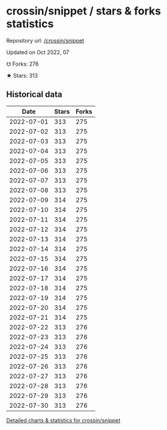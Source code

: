 # crossin/snippet / stars & forks statistics

Repository url: [/crossin/snippet](https://github.com/crossin/snippet)

Updated on Oct 2022, 07

☋ Forks: 276

★ Stars: 313

## Historical data
| Date | Stars | Forks |
|------|-------|-------|
| 2022-07-01 | 313 | 275 | 
| 2022-07-02 | 313 | 275 | 
| 2022-07-03 | 313 | 275 | 
| 2022-07-04 | 313 | 275 | 
| 2022-07-05 | 313 | 275 | 
| 2022-07-06 | 313 | 275 | 
| 2022-07-07 | 313 | 275 | 
| 2022-07-08 | 313 | 275 | 
| 2022-07-09 | 314 | 275 | 
| 2022-07-10 | 314 | 275 | 
| 2022-07-11 | 314 | 275 | 
| 2022-07-12 | 314 | 275 | 
| 2022-07-13 | 314 | 275 | 
| 2022-07-14 | 314 | 275 | 
| 2022-07-15 | 314 | 275 | 
| 2022-07-16 | 314 | 275 | 
| 2022-07-17 | 314 | 275 | 
| 2022-07-18 | 314 | 275 | 
| 2022-07-19 | 314 | 275 | 
| 2022-07-20 | 314 | 275 | 
| 2022-07-21 | 314 | 275 | 
| 2022-07-22 | 313 | 276 | 
| 2022-07-23 | 313 | 276 | 
| 2022-07-24 | 313 | 276 | 
| 2022-07-25 | 313 | 276 | 
| 2022-07-26 | 313 | 276 | 
| 2022-07-27 | 313 | 276 | 
| 2022-07-28 | 313 | 276 | 
| 2022-07-29 | 313 | 276 | 
| 2022-07-30 | 313 | 276 | 


[Detailed charts & statistics for crossin/snippet](https://reviewgithub.com/rep/crossin/snippet)
